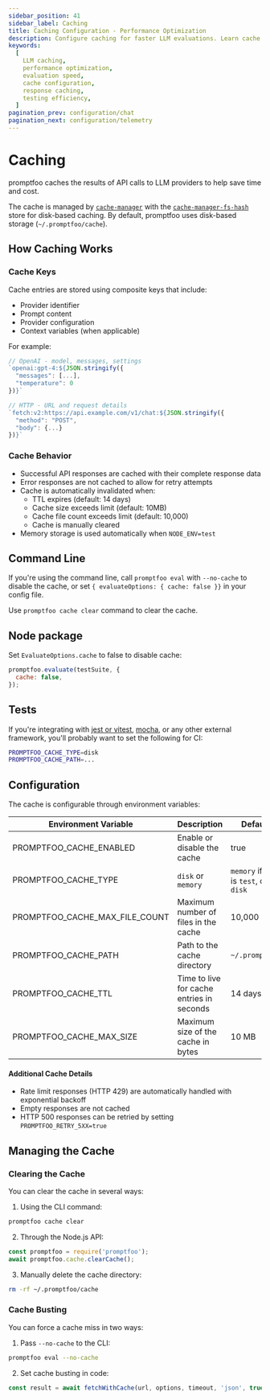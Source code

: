 ```yaml
---
sidebar_position: 41
sidebar_label: Caching
title: Caching Configuration - Performance Optimization
description: Configure caching for faster LLM evaluations. Learn cache strategies, storage options, and performance optimization for prompt testing workflows.
keywords:
  [
    LLM caching,
    performance optimization,
    evaluation speed,
    cache configuration,
    response caching,
    testing efficiency,
  ]
pagination_prev: configuration/chat
pagination_next: configuration/telemetry
---
```


# Caching

promptfoo caches the results of API calls to LLM providers to help save time and cost.

The cache is managed by [`cache-manager`](https://www.npmjs.com/package/cache-manager/) with the [`cache-manager-fs-hash`](https://www.npmjs.com/package/cache-manager-fs-hash) store for disk-based caching. By default, promptfoo uses disk-based storage (`~/.promptfoo/cache`).

## How Caching Works

### Cache Keys

Cache entries are stored using composite keys that include:

- Provider identifier
- Prompt content
- Provider configuration
- Context variables (when applicable)

For example:

```js
// OpenAI - model, messages, settings
`openai:gpt-4:${JSON.stringify({
  "messages": [...],
  "temperature": 0
})}`

// HTTP - URL and request details
`fetch:v2:https://api.example.com/v1/chat:${JSON.stringify({
  "method": "POST",
  "body": {...}
})}`
```

### Cache Behavior

- Successful API responses are cached with their complete response data
- Error responses are not cached to allow for retry attempts
- Cache is automatically invalidated when:
  - TTL expires (default: 14 days)
  - Cache size exceeds limit (default: 10MB)
  - Cache file count exceeds limit (default: 10,000)
  - Cache is manually cleared
- Memory storage is used automatically when `NODE_ENV=test`

## Command Line

If you're using the command line, call `promptfoo eval` with `--no-cache` to disable the cache, or set `{ evaluateOptions: { cache: false }}` in your config file.

Use `promptfoo cache clear` command to clear the cache.

## Node package

Set `EvaluateOptions.cache` to false to disable cache:

```js
promptfoo.evaluate(testSuite, {
  cache: false,
});
```

## Tests

If you're integrating with [jest or vitest](/docs/integrations/jest), [mocha](/docs/integrations/mocha-chai), or any other external framework, you'll probably want to set the following for CI:

```sh
PROMPTFOO_CACHE_TYPE=disk
PROMPTFOO_CACHE_PATH=...
```

## Configuration

The cache is configurable through environment variables:

| Environment Variable           | Description                               | Default Value                                      |
| ------------------------------ | ----------------------------------------- | -------------------------------------------------- |
| PROMPTFOO_CACHE_ENABLED        | Enable or disable the cache               | true                                               |
| PROMPTFOO_CACHE_TYPE           | `disk` or `memory`                        | `memory` if `NODE_ENV` is `test`, otherwise `disk` |
| PROMPTFOO_CACHE_MAX_FILE_COUNT | Maximum number of files in the cache      | 10,000                                             |
| PROMPTFOO_CACHE_PATH           | Path to the cache directory               | `~/.promptfoo/cache`                               |
| PROMPTFOO_CACHE_TTL            | Time to live for cache entries in seconds | 14 days                                            |
| PROMPTFOO_CACHE_MAX_SIZE       | Maximum size of the cache in bytes        | 10 MB                                              |

#### Additional Cache Details

- Rate limit responses (HTTP 429) are automatically handled with exponential backoff
- Empty responses are not cached
- HTTP 500 responses can be retried by setting `PROMPTFOO_RETRY_5XX=true`

## Managing the Cache

### Clearing the Cache

You can clear the cache in several ways:

1. Using the CLI command:

```bash
promptfoo cache clear
```

2. Through the Node.js API:

```javascript
const promptfoo = require('promptfoo');
await promptfoo.cache.clearCache();
```

3. Manually delete the cache directory:

```bash
rm -rf ~/.promptfoo/cache
```

### Cache Busting

You can force a cache miss in two ways:

1. Pass `--no-cache` to the CLI:

```bash
promptfoo eval --no-cache
```

2. Set cache busting in code:

```javascript
const result = await fetchWithCache(url, options, timeout, 'json', true); // Last param forces cache miss
```
